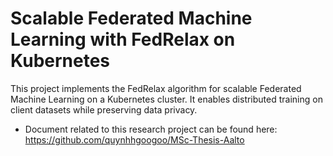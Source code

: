 # Scalable Federated Machine Learning with FedRelax on Kubernetes

This project implements the FedRelax algorithm for scalable Federated Machine Learning on a Kubernetes cluster. It enables distributed training on client datasets while preserving data privacy.

- Document related to this research project can be found here: https://github.com/quynhhgoogoo/MSc-Thesis-Aalto
